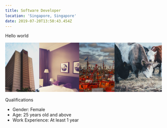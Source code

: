 ```yaml
---
title: Software Developer
location: 'Singapore, Singapore'
date: 2019-07-20T13:50:43.454Z
---
```

Hello world

![](/uploads/kugihan-bg-2.jpg "Top background")

Qualifications

* Gender: Female
* Age: 25 years old and above
* Work Experience: At least 1 year
